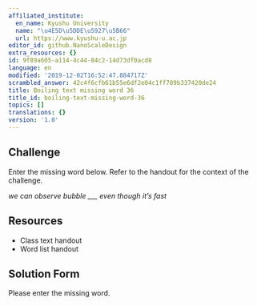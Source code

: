 ```yaml
---
affiliated_institute:
  en_name: Kyushu University
  name: "\u4E5D\u5DDE\u5927\u5B66"
  url: https://www.kyushu-u.ac.jp
editor_id: github.NanoScaleDesign
extra_resources: {}
id: 9f89a605-a114-4c44-84c2-14d73df0acd8
language: en
modified: '2019-12-02T16:52:47.884717Z'
scrambled_answer: 42c4f6cfb61b55e6df2e04c1ff789b337420de24
title: Boiling text missing word 36
title_id: boiling-text-missing-word-36
topics: []
translations: {}
version: '1.0'
---
```


## Challenge
Enter the missing word below. Refer to the handout for the context of the challenge.

*we can observe bubble ___ even though it’s fast*


## Resources
- Class text handout
- Word list handout


## Solution Form
Please enter the missing word.
